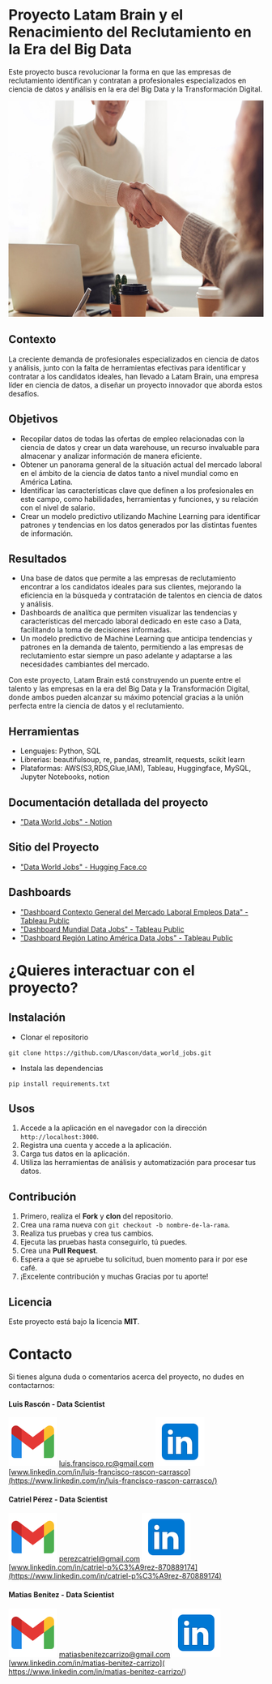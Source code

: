 # Proyecto Latam Brain y el Renacimiento del Reclutamiento en la Era del Big Data
Este proyecto busca revolucionar la forma en que las empresas de reclutamiento identifican y contratan a profesionales especializados en ciencia de datos y análisis en la era del Big Data y la Transformación Digital.


<div align="center">
  <img src="./src/readme_image.jpg" alt="imagen_data_jobs" title="Data Jobs Latam Brain" width="640" height="427">
</div>

## Contexto

La creciente demanda de profesionales especializados en ciencia de datos y análisis, junto con la falta de herramientas efectivas para identificar y contratar a los candidatos ideales, han llevado a Latam Brain, una empresa líder en ciencia de datos, a diseñar un proyecto innovador que aborda estos desafíos.

## Objetivos

- Recopilar datos de todas las ofertas de empleo relacionadas con la ciencia de datos y crear un data warehouse, un recurso invaluable para almacenar y analizar información de manera eficiente.
- Obtener un panorama general de la situación actual del mercado laboral en el ámbito de la ciencia de datos tanto a nivel mundial como en América Latina.
- Identificar las características clave que definen a los profesionales en este campo, como habilidades, herramientas y funciones, y su relación con el nivel de salario.
- Crear un modelo predictivo utilizando Machine Learning para identificar patrones y tendencias en los datos generados por las distintas fuentes de información.

## Resultados

- Una base de datos que permite a las empresas de reclutamiento encontrar a los candidatos ideales para sus clientes, mejorando la eficiencia en la búsqueda y contratación de talentos en ciencia de datos y análisis.
- Dashboards de analítica que permiten visualizar las tendencias y características del mercado laboral dedicado en este caso a Data, facilitando la toma de decisiones informadas.
- Un modelo predictivo de Machine Learning que anticipa tendencias y patrones en la demanda de talento, permitiendo a las empresas de reclutamiento estar siempre un paso adelante y adaptarse a las necesidades cambiantes del mercado.

Con este proyecto, Latam Brain está construyendo un puente entre el talento y las empresas en la era del Big Data y la Transformación Digital, donde ambos pueden alcanzar su máximo potencial gracias a la unión perfecta entre la ciencia de datos y el reclutamiento.


## Herramientas
- Lenguajes: Python, SQL
- Librerias: beautifulsoup, re, pandas, streamlit, requests, scikit learn
- Plataformas: AWS(S3,RDS,Glue,IAM), Tableau, Huggingface, MySQL, Jupyter Notebooks, notion

## Documentación detallada del proyecto
- ["Data World Jobs" - Notion](https://pinnate-moth-d4f.notion.site/Data-World-Tendencias-del-Mercado-Laboral-c61f044bd0db44988147fc961551666d)

## Sitio del Proyecto
- ["Data World Jobs" - Hugging Face.co](https://huggingface.co/spaces/perezcatriel/data_world_jobs)

## Dashboards
- ["Dashboard Contexto General del Mercado Laboral Empleos Data" - Tableau Public](https://public.tableau.com/views/latam_brain_context/DashboardVistazoelMercadoActual?:language=es-ES&:display_count=n&:origin=viz_share_link)
- ["Dashboard Mundial Data Jobs" - Tableau Public](https://public.tableau.com/views/latam_brain_mvp/DashboardGeneralDataJobs?:language=es-ES&:display_count=n&:origin=viz_share_link)
- ["Dashboard Región Latino América Data Jobs" - Tableau Public](https://public.tableau.com/views/latam_brain_mvp_la/DashboardLatinoamericaDataJobs?:language=es-ES&publish=yes&:display_count=n&:origin=viz_share_link)


# ¿Quieres interactuar con el proyecto?

## Instalación

- Clonar el repositorio

```shell
git clone https://github.com/LRascon/data_world_jobs.git

```

- Instala las dependencias

```.python
pip install requirements.txt
```

## Usos

1. Accede a la aplicación en el navegador con la dirección `http://localhost:3000`.
2. Registra una cuenta y accede a la aplicación.
3. Carga tus datos en la aplicación.
4. Utiliza las herramientas de análisis y automatización para procesar tus datos.

## Contribución

1. Primero, realiza el **Fork** y **clon** del repositorio.
2. Crea una rama nueva con `git checkout -b nombre-de-la-rama`.
3. Realiza tus pruebas y crea tus cambios.
4. Ejecuta las pruebas hasta conseguirlo, tú puedes.
5. Crea una **Pull Request**.
6. Espera a que se apruebe tu solicitud, buen momento para ir por ese café.
7. ¡Excelente contribución y muchas Gracias por tu aporte!

## Licencia

Este proyecto está bajo la licencia **MIT**.

# Contacto

Si tienes alguna duda o comentarios acerca del proyecto, no dudes en contactarnos:

#### Luis Rascón - Data Scientist
![icon](./src/gmail_icon.svg) [luis.francisco.rc@gmail.com](mailto:luis.francisco.rc@gmail.com)
![icon](./src/linkedin_icon.svg) [www.linkedin.com/in/luis-francisco-rascon-carrasco](https://www.linkedin.com/in/luis-francisco-rascon-carrasco/)

#### Catriel Pérez - Data Scientist
![icon](./src/gmail_icon.svg) [perezcatriel@gmail.com](mailto:perezcatriel@gmail.com) 
![icon](./src/linkedin_icon.svg) [www.linkedin.com/in/catriel-p%C3%A9rez-870889174](https://www.linkedin.com/in/catriel-p%C3%A9rez-870889174)

#### Matias Benitez - Data Scientist
![icon](./src/gmail_icon.svg) [matiasbenitezcarrizo@gmail.com](mailto:matiasbenitezcarrizo@gmail.com)
![icon](./src/linkedin_icon.svg) [www.linkedin.com/in/matias-benitez-carrizo]( https://www.linkedin.com/in/matias-benitez-carrizo/)

